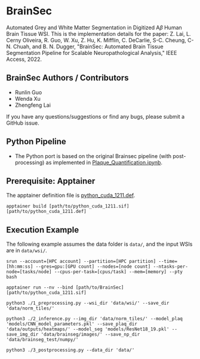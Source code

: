 # BrainSec

Automated Grey and White Matter Segmentation in Digitized A*β*
Human Brain Tissue WSI. This is the implementation details for the paper: 
Z. Lai, L. Cerny Oliveira, R. Guo, W. Xu, Z. Hu, K. Mifflin, C. DeCarlie, S-C. Cheung, C-N. Chuah, and B. N. Dugger, "BrainSec: Automated Brain Tissue Segmentation Pipeline for Scalable Neuropathological Analysis," IEEE Access, 2022.

## BrainSec Authors / Contributors

- Runlin Guo
- Wenda Xu
- Zhengfeng Lai

If you have any questions/suggestions or find any bugs,
please submit a GitHub issue.

## Python Pipeline

- The Python port is based on the original Brainsec pipeline (with post-processing) as implemented in [Plaque_Quantification.ipynb](Plaque_Quantification.ipynb).

## Prerequisite: Apptainer

The apptainer definition file is [python_cuda_1211.def](python_cuda_1211.def).

`apptainer build [path/to/python_cuda_1211.sif] [path/to/python_cuda_1211.def]`

## Execution Example

The following example assumes the data folder is `data/`, and the input WSIs are in `data/wsi/`.

```shell
srun --account=[HPC account] --partition=[HPC partition] --time=[hh:mm:ss] --gres=gpu:[GPU count] --nodes=[node count] --ntasks-per-node=[tasks/node] --cpus-per-task=[cpus/task] --mem=[memory] --pty bash

apptainer run --nv --bind [path/to/BrainSec] [path/to/python_cuda_1211.sif]

python3 ./1_preprocessing.py --wsi_dir 'data/wsi/' --save_dir 'data/norm_tiles/'

python3 ./2_inference.py --img_dir 'data/norm_tiles/' --model_plaq 'models/CNN_model_parameters.pkl' --save_plaq_dir 'data/outputs/heatmaps/' --model_seg 'models/ResNet18_19.pkl' --save_img_dir 'data/brainseg/images/' --save_np_dir 'data/brainseg_test/numpy/'

python3 ./3_postprocessing.py --data_dir 'data/'
```
